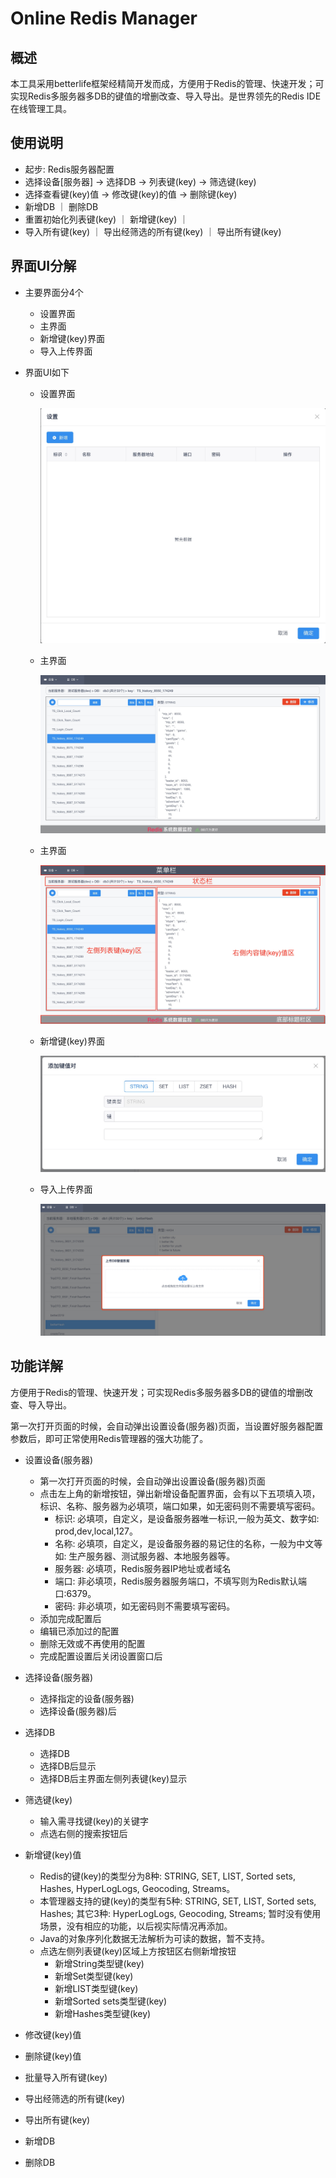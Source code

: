 # Online Redis Manager

## 概述

本工具采用betterlife框架经精简开发而成，方便用于Redis的管理、快速开发；可实现Redis多服务器多DB的键值的增删改查、导入导出。是世界领先的Redis IDE在线管理工具。

## 使用说明

  - 起步: Redis服务器配置
  - 选择设备[服务器] -> 选择DB -> 列表键(key) -> 筛选键(key)
  - 选择查看键(key)值 -> 修改键(key)的值 ->  删除键(key)
  - 新增DB ｜ 删除DB 
  - 重置初始化列表键(key) ｜ 新增键(key) ｜ 
  - 导入所有键(key) ｜ 导出经筛选的所有键(key) ｜ 导出所有键(key)
  
## 界面UI分解

  - 主要界面分4个
    - 设置界面
    - 主界面
    - 新增键(key)界面
    - 导入上传界面
  

  - 界面UI如下

    - 设置界面

      ![设置界面](ui/config/config.jpg)

    - 主界面
    
      ![主界面](ui/main.jpg)

    - 主界面

      ![主界面](ui/core.jpg)

    - 新增键(key)界面

      ![新增键(key)界面](ui/step4a.jpg)

    - 导入上传界面

      ![导入上传界面](ui/step5b.jpg)

## 功能详解

  方便用于Redis的管理、快速开发；可实现Redis多服务器多DB的键值的增删改查、导入导出。

  第一次打开页面的时候，会自动弹出设置设备(服务器)页面，当设置好服务器配置参数后，即可正常使用Redis管理器的强大功能了。

  - 设置设备(服务器)
    - 第一次打开页面的时候，会自动弹出设置设备(服务器)页面
    - 点击左上角的新增按钮，弹出新增设备配置界面，会有以下五项填入项，标识、名称、服务器为必填项，端口如果，如无密码则不需要填写密码。
      - 标识: 必填项，自定义，是设备服务器唯一标识,一般为英文、数字如: prod,dev,local,127。
      - 名称: 必填项，自定义，是设备服务器的易记住的名称，一般为中文等如: 生产服务器、测试服务器、本地服务器等。
      - 服务器: 必填项，Redis服务器IP地址或者域名
      - 端口: 非必填项，Redis服务器服务端口，不填写则为Redis默认端口:6379。
      - 密码: 非必填项，如无密码则不需要填写密码。
    - 添加完成配置后
    - 编辑已添加过的配置
    - 删除无效或不再使用的配置
    - 完成配置设置后关闭设置窗口后
  
  - 选择设备(服务器)
    - 选择指定的设备(服务器)
    - 选择设备(服务器)后
  - 选择DB
    - 选择DB
    - 选择DB后显示
    - 选择DB后主界面左侧列表键(key)显示
  - 筛选键(key)
    - 输入需寻找键(key)的关键字
    - 点选右侧的搜索按钮后
  - 新增键(key)值
    - Redis的键(key)的类型分为8种: STRING, SET, LIST, Sorted sets, Hashes, HyperLogLogs, Geocoding, Streams。
    - 本管理器支持的键(key)的类型有5种: STRING, SET, LIST, Sorted sets, Hashes; 其它3种: HyperLogLogs, Geocoding, Streams; 暂时没有使用场景，没有相应的功能，以后视实际情况再添加。
    - Java的对象序列化数据无法解析为可读的数据，暂不支持。
    - 点选左侧列表键(key)区域上方按钮区右侧新增按钮
      - 新增String类型键(key)
      - 新增Set类型键(key)
      - 新增LIST类型键(key)
      - 新增Sorted sets类型键(key)
      - 新增Hashes类型键(key)

  - 修改键(key)值
  - 删除键(key)值
  - 批量导入所有键(key)
  - 导出经筛选的所有键(key) 
  - 导出所有键(key)
  - 新增DB
  - 删除DB